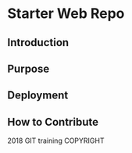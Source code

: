 # Starter Web Repo

## Introduction

## Purpose

## Deployment

## How to Contribute

2018 GIT training COPYRIGHT